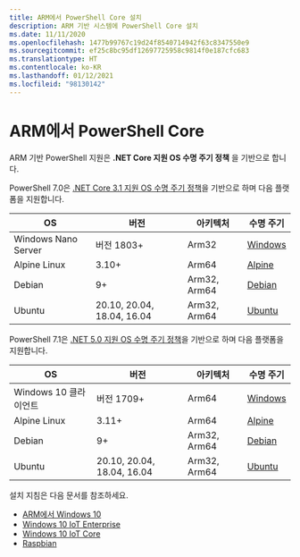 ```yaml
---
title: ARM에서 PowerShell Core 설치
description: ARM 기반 시스템에 PowerShell Core 설치
ms.date: 11/11/2020
ms.openlocfilehash: 1477b99767c19d24f8540714942f63c8347550e9
ms.sourcegitcommit: ef25c8bc95df12697725958c9814f0e187cfc683
ms.translationtype: HT
ms.contentlocale: ko-KR
ms.lasthandoff: 01/12/2021
ms.locfileid: "98130142"
---
```

# <a name="powershell-core-on-arm"></a>ARM에서 PowerShell Core

ARM 기반 PowerShell 지원은 **.NET Core 지원 OS 수명 주기 정책** 을 기반으로 합니다.

PowerShell 7.0은 [.NET Core 3.1 지원 OS 수명 주기 정책](https://github.com/dotnet/core/blob/master/release-notes/3.1/3.1-supported-os.md)을 기반으로 하며 다음 플랫폼을 지원합니다.

|         OS          |          버전           | 아키텍처 |          수명 주기           |
| ------------------- | -------------------------- | ------------- | ---------------------------- |
| Windows Nano Server | 버전 1803+              | Arm32         | [Windows][Windows-lifecycle] |
| Alpine Linux        | 3.10+                      | Arm64         | [Alpine][Alpine-lifecycle]   |
| Debian              | 9+                         | Arm32, Arm64  | [Debian][Debian-lifecycle]   |
| Ubuntu              | 20.10, 20.04, 18.04, 16.04 | Arm32, Arm64  | [Ubuntu][Ubuntu-lifecycle]   |

PowerShell 7.1은 [.NET 5.0 지원 OS 수명 주기 정책](https://github.com/dotnet/core/blob/master/release-notes/5.0/5.0-supported-os.md)을 기반으로 하며 다음 플랫폼을 지원합니다.

|        OS         |          버전           | 아키텍처 |          수명 주기           |
| ----------------- | -------------------------- | ------------- | ---------------------------- |
| Windows 10 클라이언트 | 버전 1709+              | Arm64         | [Windows][Windows-lifecycle] |
| Alpine Linux      | 3.11+                      | Arm64         | [Alpine][Alpine-lifecycle]   |
| Debian            | 9+                         | Arm32, Arm64  | [Debian][Debian-lifecycle]   |
| Ubuntu            | 20.10, 20.04, 18.04, 16.04 | Arm32, Arm64  | [Ubuntu][Ubuntu-lifecycle]   |

[Windows-lifecycle]: https://support.microsoft.com/help/13853/windows-lifecycle-fact-sheet
[Alpine-lifecycle]: https://wiki.alpinelinux.org/wiki/Alpine_Linux:Releases
[Debian-lifecycle]: https://wiki.debian.org/DebianReleases
[Ubuntu-lifecycle]: https://wiki.ubuntu.com/Releases

설치 지침은 다음 문서를 참조하세요.

- [ARM에서 Windows 10](installing-powershell-core-on-windows.md#installing-the-zip-package)
- [Windows 10 IoT Enterprise](installing-powershell-core-on-windows.md#deploying-on-windows-10-iot-enterprise)
- [Windows 10 IoT Core](installing-powershell-core-on-windows.md#deploying-on-windows-10-iot-core)
- [Raspbian](installing-powershell-core-on-linux.md#raspbian)
